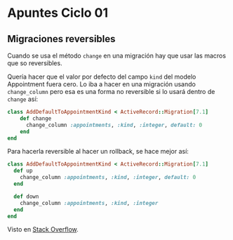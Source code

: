 # Apuntes Ciclo 01

## Migraciones reversibles

Cuando se usa el método `change` en una migración hay que usar las macros que so reversibles.

Quería hacer que el valor por defecto del campo `kind` del modelo Appointment fuera cero. Lo iba a hacer en una migración usando `change_column` pero esa es una forma no reversible si lo usará dentro de `change` así:
```ruby
class AddDefaultToAppointmentKind < ActiveRecord::Migration[7.1]
	def change
	  change_column :appointments, :kind, :integer, default: 0
	end
end
```

Para hacerla reversible al hacer un rollback, se hace mejor así:
```ruby
class AddDefaultToAppointmentKind < ActiveRecord::Migration[7.1]
  def up
    change_column :appointments, :kind, :integer, default: 0
  end

  def down
    change_column :appointments, :kind, :integer
  end
end
```

Visto en [Stack Overflow](https://stackoverflow.com/a/22799064/1407371).
